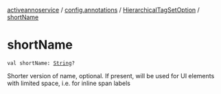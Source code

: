 [activeannoservice](../../index.md) / [config.annotations](../index.md) / [HierarchicalTagSetOption](index.md) / [shortName](./short-name.md)

# shortName

`val shortName: `[`String`](https://kotlinlang.org/api/latest/jvm/stdlib/kotlin/-string/index.html)`?`

Shorter version of name, optional. If present, will be used for UI elements with limited space, i.e.
for inline span labels

